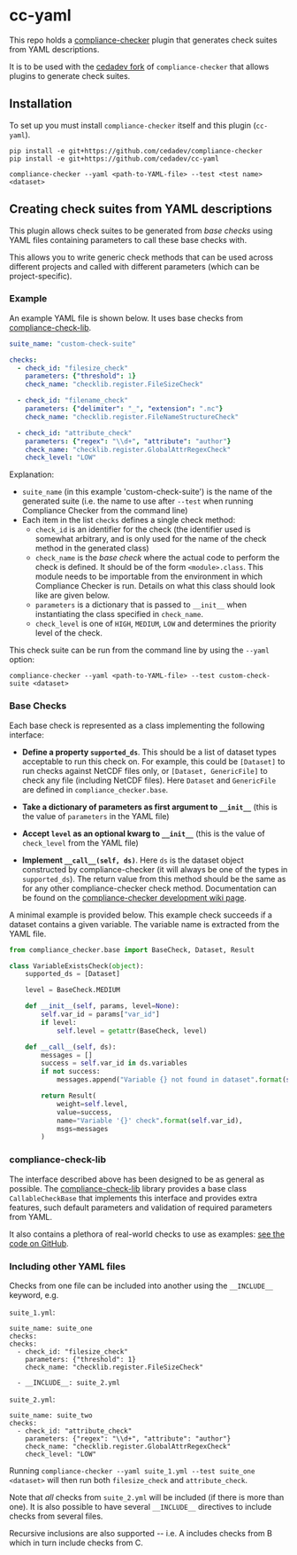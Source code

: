 # cc-yaml

This repo holds a [compliance-checker](https://github.com/ioos/compliance-checker)
plugin that generates check suites from YAML descriptions.

It is to be used with the
[cedadev fork](https://github.com/cedadev/compliance-checker)
of `compliance-checker` that allows plugins to generate check suites.

## Installation

To set up you must install `compliance-checker` itself and this plugin (`cc-yaml`).

```
pip install -e git+https://github.com/cedadev/compliance-checker
pip install -e git+https://github.com/cedadev/cc-yaml

compliance-checker --yaml <path-to-YAML-file> --test <test name> <dataset>
```

## Creating check suites from YAML descriptions

This plugin allows check suites to be generated from *base checks* using YAML
files containing parameters to call these base checks with.

This allows you to write generic check methods that can be used across
different projects and called with different parameters (which can be
project-specific).

### Example

An example YAML file is shown below. It uses base checks from
[compliance-check-lib](https://github.com/cedadev/compliance-check-lib).

```yaml
suite_name: "custom-check-suite"

checks:
  - check_id: "filesize_check"
    parameters: {"threshold": 1}
    check_name: "checklib.register.FileSizeCheck"

  - check_id: "filename_check"
    parameters: {"delimiter": "_", "extension": ".nc"}
    check_name: "checklib.register.FileNameStructureCheck"

  - check_id: "attribute_check"
    parameters: {"regex": "\\d+", "attribute": "author"}
    check_name: "checklib.register.GlobalAttrRegexCheck"
    check_level: "LOW"
```

Explanation:

* `suite_name` (in this example 'custom-check-suite') is the name of the generated suite (i.e. the
  name to use after `--test` when running Compliance Checker from the command line)
* Each item in the list `checks` defines a single check method:
  * `check_id` is an identifier for the check (the identifier used is somewhat arbitrary, and is
    only used for the name of the check method in the generated class)
  * `check_name` is the *base check* where the actual code to perform the check is defined. It
    should be of the form `<module>.class`. This module needs to be importable from the environment
    in which Compliance Checker is run. Details on what this class should look like are given below.
  * `parameters` is a dictionary that is passed to `__init__` when instantiating the class
    specified in `check_name`.
  * `check_level` is one of `HIGH`, `MEDIUM`, `LOW` and determines the priority level of the check.

This check suite can be run from the command line by using the `--yaml` option:
```
compliance-checker --yaml <path-to-YAML-file> --test custom-check-suite <dataset>
```

### Base Checks

Each base check is represented as a class implementing the following interface:

* **Define a property `supported_ds`**. This should be a list of dataset types
  acceptable to run this check on. For example, this could be `[Dataset]` to
  run checks against NetCDF files only, or `[Dataset, GenericFile]` to check
  any file (including NetCDF files). Here `Dataset` and `GenericFile` are
  defined in `compliance_checker.base`.

* **Take a dictionary of parameters as first argument to `__init__`** (this is
  the value of `parameters` in the YAML file)

* **Accept `level` as an optional kwarg to `__init__`** (this is the value of
  `check_level` from the YAML file)

* **Implement `__call__(self, ds)`**. Here `ds` is the dataset object
  constructed by compliance-checker (it will always be one of the types in
  `supported_ds`). The return value from this method should be the same as for
  any other compliance-checker check method. Documentation can be found on the
  [compliance-checker development wiki page](https://github.com/ioos/compliance-checker/wiki/Development).

A minimal example is provided below. This example check succeeds if a dataset
contains a given variable. The variable name is extracted from the YAML file.

```python
from compliance_checker.base import BaseCheck, Dataset, Result

class VariableExistsCheck(object):
    supported_ds = [Dataset]

    level = BaseCheck.MEDIUM

    def __init__(self, params, level=None):
        self.var_id = params["var_id"]
        if level:
            self.level = getattr(BaseCheck, level)

    def __call__(self, ds):
        messages = []
        success = self.var_id in ds.variables
        if not success:
            messages.append("Variable {} not found in dataset".format(self.var_id))

        return Result(
            weight=self.level,
            value=success,
            name="Variable '{}' check".format(self.var_id),
            msgs=messages
        )
```

### compliance-check-lib

The interface described above has been designed to be as general as possible.
The [compliance-check-lib](https://github.com/cedadev/compliance-check-lib)
library provides a base class `CallableCheckBase` that implements this
interface and provides extra features, such default parameters and validation
of required parameters from YAML.

It also contains a plethora of real-world checks to use as examples:
[see the code on GitHub](https://github.com/cedadev/compliance-check-lib/tree/master/checklib/register).

### Including other YAML files

Checks from one file can be included into another using the `__INCLUDE__`
keyword, e.g.

`suite_1.yml`:
```
suite_name: suite_one
checks:
checks:
  - check_id: "filesize_check"
    parameters: {"threshold": 1}
    check_name: "checklib.register.FileSizeCheck"

  - __INCLUDE__: suite_2.yml
```

`suite_2.yml`:
```
suite_name: suite_two
checks:
  - check_id: "attribute_check"
    parameters: {"regex": "\\d+", "attribute": "author"}
    check_name: "checklib.register.GlobalAttrRegexCheck"
    check_level: "LOW"
```

Running `compliance-checker --yaml suite_1.yml --test suite_one <dataset>` will
then run both `filesize_check` and `attribute_check`.

Note that *all* checks from `suite_2.yml` will be included (if there is more
than one). It is also possible to have several `__INCLUDE__` directives to
include checks from several files.

Recursive inclusions are also supported -- i.e. A includes checks from B which
in turn include checks from C.
